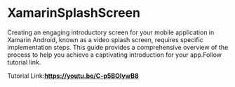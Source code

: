 # XamarinSplashScreen
Creating an engaging introductory screen for your mobile application in Xamarin Android, known as a video splash screen, requires specific implementation steps. This guide provides a comprehensive overview of the process to help you achieve a captivating introduction for your app.Follow tutorial link.


Tutorial Link:**https://youtu.be/C-p5BOIywB8**

